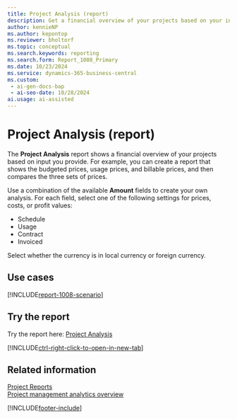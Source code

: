 ```yaml
---
title: Project Analysis (report)
description: Get a financial overview of your projects based on your input.
author: kennieNP
ms.author: kepontop
ms.reviewer: bholtorf
ms.topic: conceptual
ms.search.keywords: reporting
ms.search.form: Report_1008_Primary
ms.date: 10/23/2024
ms.service: dynamics-365-business-central
ms.custom:
 - ai-gen-docs-bap
 - ai-seo-date: 10/28/2024
ai.usage: ai-assisted
---
```


# Project Analysis (report)

The **Project Analysis** report shows a financial overview of your projects based on input you provide. For example, you can create a report that shows the budgeted prices, usage prices, and billable prices, and then compares the three sets of prices.

Use a combination of the available **Amount** fields to create your own analysis. For each field, select one of the following settings for prices, costs, or profit values:

* Schedule
* Usage
* Contract
* Invoiced

Select whether the currency is in local currency or foreign currency.

## Use cases

[!INCLUDE[report-1008-scenario](../includes/report-1008-scenario-include.md)]

<!-- 

Prompt

Below is a report in an ERP system. Provide 3-4 use cases for different personas working with projects

Format like this:    
  
As a <persona>, use the report to    
* use case 1  
* use case 2    

Do not capitalize the persona names. 

Do not start lines with "Use the data to"

## Report name
Project Analysis

## Report description
The *Project Analysis* report shows a financial overview of your projects based on your input.
For example, you can create a report that shows you the budgeted prices, usage prices, and billable prices, and then compares the three sets of prices.
Use a combination of the available **Amount** fields to create your own analysis. 
For each field, select one of the following prices, costs, or profit values: Schedule, Usage, Contract, and Invoiced.
Select whether the currency is specified in Local Currency or Foreign Currency.

### What the report does

### Use cases
Get a financial overview of your projects based on your input.

Please include your data sources and URLs

-->

## Try the report

Try the report here: [Project Analysis](https://businesscentral.dynamics.com?report=1008)

[!INCLUDE[ctrl-right-click-to-open-in-new-tab](../includes/ctrl-right-click-to-open-in-new-tab.md)]

## Related information

[Project Reports](../project-reports.md)  
[Project management analytics overview](../projects-analytics-overview.md)  

[!INCLUDE[footer-include](../includes/footer-banner.md)]